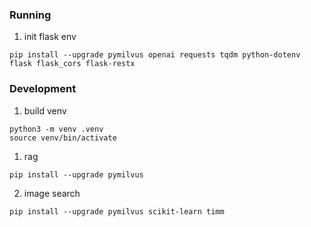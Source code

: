 ### Running
1. init flask env
```shell
pip install --upgrade pymilvus openai requests tqdm python-dotenv flask flask_cors flask-restx
```

### Development
1. build venv
```shell
python3 -m venv .venv
source venv/bin/activate
```
1. rag
```shell
pip install --upgrade pymilvus 
```

2. image search
```shell
pip install --upgrade pymilvus scikit-learn timm
```